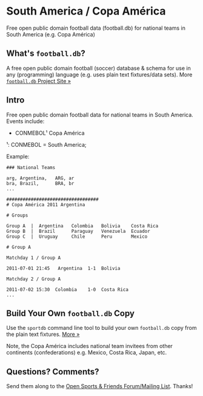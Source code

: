 # South America / Copa América

Free open public domain football data (football.db) for national teams in South America (e.g. Copa América)


## What's `football.db`?

A free open public domain football (soccer) database & schema
for use in any (programming) language
(e.g. uses plain text fixtures/data sets).
More [`football.db` Project Site »](http://openfootball.github.io)

## Intro

Free open public domain football data for national teams in South America. Events include:

- CONMEBOL¹ Copa América

<!-- use handmade footnotes -->

¹: CONMEBOL = South America;


Example:

~~~
### National Teams

arg, Argentina,   ARG, ar
bra, Brazil,      BRA, br
...
~~~

~~~
##################################
# Copa América 2011 Argentina

# Groups

Group A  |  Argentina   Colombia   Bolivia    Costa Rica
Group B  |  Brazil      Paraguay   Venezuela  Ecuador
Group C  |  Uruguay     Chile      Peru       Mexico

# Group A

Matchday 1 / Group A

2011-07-01 21:45   Argentina  1-1  Bolivia    

Matchday 2 / Group A

2011-07-02 15:30  Colombia    1-0  Costa Rica    
...
~~~


## Build Your Own `football.db` Copy

Use the `sportdb` command line tool to build your own `football.db` copy
from the plain text fixtures. [More »](http://openfootball.github.io/build.html)

Note, the Copa América includes national team invitees from other continents (confederations)
e.g. Mexico, Costa Rica, Japan, etc.


## Questions? Comments?

Send them along to the
[Open Sports & Friends Forum/Mailing List](http://groups.google.com/group/opensport).
Thanks!
